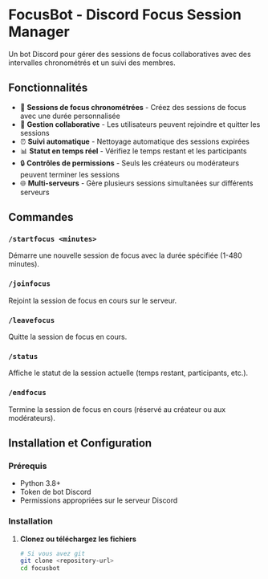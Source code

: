 # FocusBot - Discord Focus Session Manager

Un bot Discord pour gérer des sessions de focus collaboratives avec des intervalles chronométrés et un suivi des membres.

## Fonctionnalités

- 🧠 **Sessions de focus chronométrées** - Créez des sessions de focus avec une durée personnalisée
- 👥 **Gestion collaborative** - Les utilisateurs peuvent rejoindre et quitter les sessions
- ⏰ **Suivi automatique** - Nettoyage automatique des sessions expirées
- 📊 **Statut en temps réel** - Vérifiez le temps restant et les participants
- 🔒 **Contrôles de permissions** - Seuls les créateurs ou modérateurs peuvent terminer les sessions
- 🌐 **Multi-serveurs** - Gère plusieurs sessions simultanées sur différents serveurs

## Commandes

### `/startfocus <minutes>`
Démarre une nouvelle session de focus avec la durée spécifiée (1-480 minutes).

### `/joinfocus`
Rejoint la session de focus en cours sur le serveur.

### `/leavefocus`
Quitte la session de focus en cours.

### `/status`
Affiche le statut de la session actuelle (temps restant, participants, etc.).

### `/endfocus`
Termine la session de focus en cours (réservé au créateur ou aux modérateurs).

## Installation et Configuration

### Prérequis
- Python 3.8+
- Token de bot Discord
- Permissions appropriées sur le serveur Discord

### Installation

1. **Clonez ou téléchargez les fichiers**
   ```bash
   # Si vous avez git
   git clone <repository-url>
   cd focusbot
   
